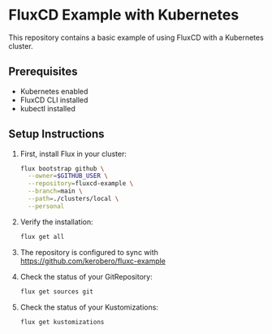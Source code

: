 # FluxCD Example with  Kubernetes

This repository contains a basic example of using FluxCD with a Kubernetes cluster.

## Prerequisites

- Kubernetes enabled
- FluxCD CLI installed
- kubectl installed

## Setup Instructions

1. First, install Flux in your cluster:
   ```bash
   flux bootstrap github \
     --owner=$GITHUB_USER \
     --repository=fluxcd-example \
     --branch=main \
     --path=./clusters/local \
     --personal
   ```

2. Verify the installation:
   ```bash
   flux get all
   ```

3. The repository is configured to sync with https://github.com/kerobero/fluxc-example

4. Check the status of your GitRepository:
   ```bash
   flux get sources git
   ```

5. Check the status of your Kustomizations:
   ```bash
   flux get kustomizations

   ```
